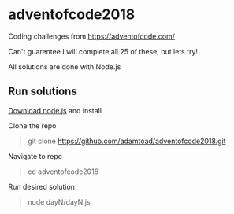 # adventofcode2018
Coding challenges from https://adventofcode.com/

Can't guarentee I will complete all 25 of these, but lets try!

All solutions are done with Node.js

## Run solutions
[Download node.js](https://nodejs.org/en/download/) and install

Clone the repo
> git clone https://github.com/adamtoad/adventofcode2018.git

Navigate to repo
> cd adventofcode2018


Run desired solution
> node dayN/dayN.js

